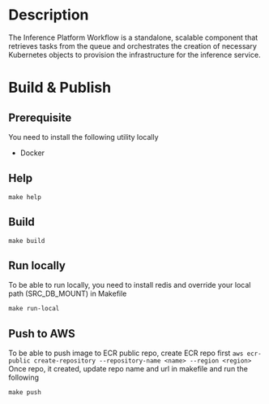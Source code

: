 # Description 

The Inference Platform Workflow is a standalone, scalable component that retrieves tasks from the queue and orchestrates the creation of necessary Kubernetes objects to provision the infrastructure for the inference service.

# Build & Publish 

## Prerequisite 

You need to install the following utility locally 
- Docker

## Help

`make help`

## Build 

`make build`

## Run locally 

To be able to run locally, you need to install redis and override your local path (SRC_DB_MOUNT) in Makefile  

`make run-local`

## Push to AWS

To be able to push image to ECR public repo, create ECR repo first 
`aws ecr-public create-repository --repository-name <name> --region <region>`
Once repo, it created, update repo name and url in makefile and run the following 

`make push`
